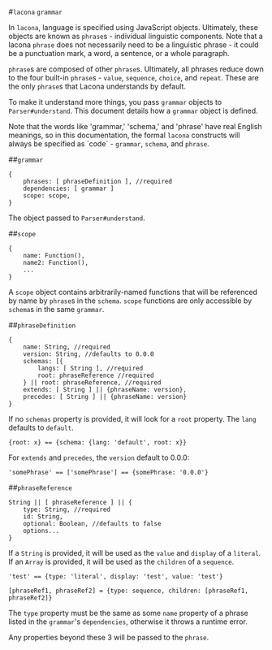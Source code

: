 #`lacona` `grammar`

In `lacona`, language is specified using JavaScript objects. Ultimately, these objects are known as `phrase`s - individual linguistic components. Note that a lacona `phrase` does not necessarily need to be a linguistic phrase - it could be a punctuation mark, a word, a sentence, or a whole paragraph.

`phrase`s are composed of other `phrase`s. Ultimately, all phrases reduce down to the four built-in `phrase`s - `value`, `sequence`, `choice`, and `repeat`. These are the only `phrase`s that Lacona understands by default.

To make it understand more things, you pass `grammar` objects to `Parser#understand`. This document details how a `grammar` object is defined.

Note that the words like 'grammar,' 'schema,' and 'phrase' have real English meanings, so in this documentation, the formal `lacona` constructs will always be specified as \`code\` - `grammar`, `schema`, and `phrase`.

##`grammar`

```
{
	phrases: [ phraseDefinition ], //required
	dependencies: [ grammar ]
	scope: scope,
}
```

The object passed to `Parser#understand`.

##`scope`

```
{
	name: Function(),
	name2: Function(),
	...
}
```

A `scope` object contains arbitrarily-named functions that will be referenced by name by `phrase`s in the `schema`. `scope` functions are only accessible by `schema`s in the same `grammar`.

##`phraseDefinition`

```
{
	name: String, //required
	version: String, //defaults to 0.0.0
	schemas: [{
		langs: [ String ], //required
		root: phraseReference //required
	} || root: phraseReference, //required
	extends: [ String ] || {phraseName: version},
	precedes: [ String ] || {phraseName: version}
}
```

If no `schemas` property is provided, it will look for a `root` property. The `lang` defaults to `default`.

```
{root: x} == {schema: {lang: 'default', root: x}}
```

For `extends` and `precedes`, the `version` default to 0.0.0:

```
'somePhrase' == ['somePhrase'] == {somePhrase: '0.0.0'}
```

##`phraseReference`

```
String || [ phraseReference ] || {
	type: String, //required
	id: String,
	optional: Boolean, //defaults to false
	options...
}
```

If a `String` is provided, it will be used as the `value` and `display` of a `literal`. If an `Array` is provided, it will be used as the `children` of a `sequence`.

```
'test' == {type: 'literal', display: 'test', value: 'test'}

[phraseRef1, phraseRef2] = {type: sequence, children: [phraseRef1, phraseRef2]}
```

The `type` property must be the same as some `name` property of a phrase listed in the `grammar`'s `dependencies`, otherwise it throws a runtime error.

Any properties beyond these 3 will be passed to the `phrase`.